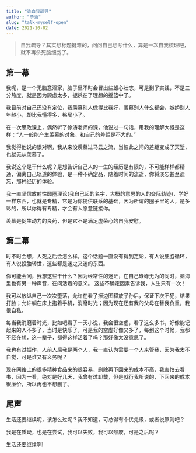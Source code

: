 ```yaml
---
title: "论自我疏导"
author: "子涵"
slug: "talk-myself-open"
date: 2021-10-02
---
```


> 自我疏导？其实想标题挺难的，问问自己想写什么，算是一次自我梳理吧，就不再杀死脑细胞了。

## 第一幕

我呢，是一个无脑意淫家，脑子里不时会冒出些雄心壮志，可是到了实践，不是三分热度，就是因为顾虑太多，扼杀在了理想的摇篮中了。

我目前对自己还没有定位，我羡慕别人做得比我好，羡慕别人什么都会，嫉妒别人年龄小，却比我懂得多，格局小了。

在一次思政课上，偶然听了徐涛老师的课，他说过一句话，用我的理解大概是这样：“人一般能产生羡慕的对象，和自己的差距是不大的。”

我觉得他说的很对啊，我从来没羡慕过马云之流，当彼此之间的差距变成了天堑，也就无从羡慕了。

我说这个是干什么呢？是想告诉自己人的一生的经历是有限的，不可能样样都精通，偏离自己轨道的体验，是一种不确定品，随着时间的流逝，你将淡忘甚至遗忘，那种经历的体验。

我一直坚信放射性圆圈理论(我自己起的名字，大概的意思的人的交际轨迹)，学好一样东西，也就是专精，它是为你提供联系的基础，因为所谓的圈子里的人，是多彩的，所以你得有专精，才会有人愿意链接你。

羡慕是促生动力的良药，但是它不是满足虚荣心的自我安慰。

## 第二幕

时不时会想，人死之后会怎么样，这个话题一直没有得到定论，有人说细胞循环，有人说投胎转世，这些都是迷之又迷的东西。

你可能会问，我想这些干什么？因为经常性的迷茫，在自己碌碌无为的同时，脑海里也有另一种声音，在问活着的意义。
这些不确定因素告诉我，人生只有一次！

我可以放纵自己一次次堕落，允许在看了擦边图释放子孙后，保证下次不犯，结果打脸；允许躺在床上抱着手机，消磨时光；因为现在还有我的父母在替我负重，我很自私。

每当我消磨着时光，比如吧看了一天小说，我会很空虚，看了这么多书，好像能记起来的人不多了，当时是快乐了，可是我的空虚好像又多了，每到这个时候，我都不经在想，这一辈子，都得这样活着了吗？那好像太没意思了。

我也有过振作，人前人后我是两个人，我一直认为需要一个人来管我，因为我太不自觉，可是谁又有义务呢？

现在网络上的很多精神食品来的很容易，删除再下回来的成本不高，我害怕去看书，因为一看，绝对是好几天，我曾有过卸载，但是就行我所说的，下回来的成本很廉价，所以再也不想删了。

## 尾声

生活还要继续呢，该怎么过呢？我不知道，可总得有个优先级，或者说原则吧？

我是在质疑，也是在尝试，我可以失败，我可以颓废，可是之后呢？

生活还要继续啊!

